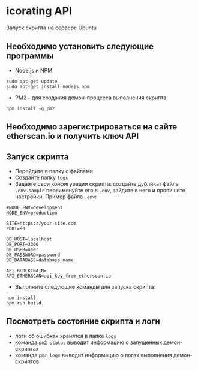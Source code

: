 # icorating API
Запуск скрипта на сервере Ubuntu

## Необходимо установить следующие программы
- Node.js и NPM
```
sudo apt-get update
sudo apt-get install nodejs npm
```
- PM2 - для создания демон-процесса выполнения скрипта
```
npm install -g pm2
```

## Необходимо зарегистрироваться на сайте etherscan.io и получить ключ API

## Запуск скрипта
- Перейдите в папку с файлами
- Создайте папку `logs`
- Задайте свои конфигурации скрипта: создайте дубликат файла `.env.sample` переименуйте его в `.env`, зайдите в него и пропишите настройки. Пример файла `.env`:
```
#NODE_ENV=development
NODE_ENV=production

SITE=https://your-site.com
PORT=80

DB_HOST=localhost
DB_PORT=3306
DB_USER=user
DB_PASSWORD=password
DB_DATABASE=database_name

API_BLOCKCHAIN=
API_ETHERSCAN=api_key_from_etherscan.io
```

- Выполните следующие команды для запуска скрипта:
```
npm install
npm run build
```

## Посмотреть состояние скрипта и логи
- логи об ошибках хранятся в папке `logs`
- команда `pm2 status` выводит информацию о запущенных демон-скриптах
- команда `pm2 logs` выводит информацию о логах выполнения демон-скриптов
